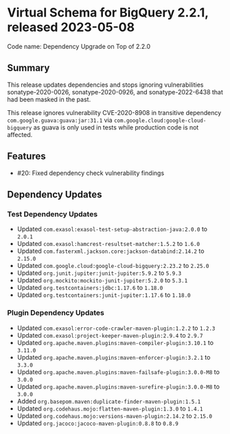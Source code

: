 # Virtual Schema for BigQuery 2.2.1, released 2023-05-08

Code name: Dependency Upgrade on Top of 2.2.0

## Summary

This release updates dependencies and stops ignoring vulnerabilities sonatype-2020-0026, sonatype-2020-0926, and sonatype-2022-6438 that had been masked in the past.

This release ignores vulnerability CVE-2020-8908 in transitive dependency `com.google.guava:guava:jar:31.1` via `com.google.cloud:google-cloud-bigquery` as guava is only used in tests while production code is not affected.

## Features

* #20: Fixed dependency check vulnerability findings

## Dependency Updates

### Test Dependency Updates

* Updated `com.exasol:exasol-test-setup-abstraction-java:2.0.0` to `2.0.1`
* Updated `com.exasol:hamcrest-resultset-matcher:1.5.2` to `1.6.0`
* Updated `com.fasterxml.jackson.core:jackson-databind:2.14.2` to `2.15.0`
* Updated `com.google.cloud:google-cloud-bigquery:2.23.2` to `2.25.0`
* Updated `org.junit.jupiter:junit-jupiter:5.9.2` to `5.9.3`
* Updated `org.mockito:mockito-junit-jupiter:5.2.0` to `5.3.1`
* Updated `org.testcontainers:jdbc:1.17.6` to `1.18.0`
* Updated `org.testcontainers:junit-jupiter:1.17.6` to `1.18.0`

### Plugin Dependency Updates

* Updated `com.exasol:error-code-crawler-maven-plugin:1.2.2` to `1.2.3`
* Updated `com.exasol:project-keeper-maven-plugin:2.9.4` to `2.9.7`
* Updated `org.apache.maven.plugins:maven-compiler-plugin:3.10.1` to `3.11.0`
* Updated `org.apache.maven.plugins:maven-enforcer-plugin:3.2.1` to `3.3.0`
* Updated `org.apache.maven.plugins:maven-failsafe-plugin:3.0.0-M8` to `3.0.0`
* Updated `org.apache.maven.plugins:maven-surefire-plugin:3.0.0-M8` to `3.0.0`
* Added `org.basepom.maven:duplicate-finder-maven-plugin:1.5.1`
* Updated `org.codehaus.mojo:flatten-maven-plugin:1.3.0` to `1.4.1`
* Updated `org.codehaus.mojo:versions-maven-plugin:2.14.2` to `2.15.0`
* Updated `org.jacoco:jacoco-maven-plugin:0.8.8` to `0.8.9`
